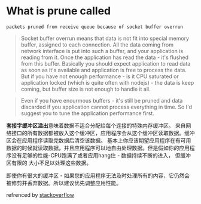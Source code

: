 # What is **prune called**

```bash
packets pruned from receive queue because of socket buffer overrun
```


> Socket buffer overrun means that data is not fit into special memory buffer, assigned to each connection. All the data coming from network interface is put into such a buffer, and your application is reading from it. Once the application has read the data - it's flushed from this buffer.
Basically you should expect application to read data as soon as it's available and application is free to process the data. But if you have not enough performance - is it CPU saturated or application locked (which is quite often with nodejs) - the data is keep coming, but buffer size is not enough to handle it all.

> Even if you have enourmous buffers - it's still be pruned and data discarded if you application cannot process everything in time.
So I'd suggest you to tune the application performance first.

**套接字缓冲区溢出**意味着数据不适合分配给每个连接的特殊内存缓冲区。 来自网络接口的所有数据都被放入这个缓冲区，应用程序会从这个缓冲区读取数据。缓冲区会在应用程序读取完数据后清空该数据。
基本上你应该期望应用程序在有可用数据的时候就读取数据，并且应用程序可以地自由处理数据。但是假如你的应用程序没有足够的性能-CPU跑满了或者应用hang住 - 数据持续不断的进入， 但缓冲区有限的
大小不足以处理这些数据。

即使你有很大的缓冲区 - 如果您的应用程序无法及时处理所有的内容，它仍然会被修剪并丢弃数据。所以建议优先调整应用性能。


refrenced by [stackoverflow](https://serverfault.com/questions/287157/lots-of-packets-pruned-and-packets-collapsed-because-of-socket-buffer-low-overru/528401)
